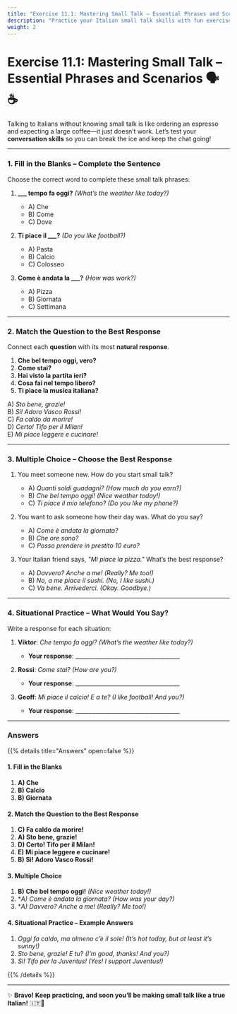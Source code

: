```yaml
---
title: "Exercise 11.1: Mastering Small Talk – Essential Phrases and Scenarios"
description: "Practice your Italian small talk skills with fun exercises and real-life scenarios."
weight: 2
---
```


# Exercise 11.1: Mastering Small Talk – Essential Phrases and Scenarios 🗣️☕

Talking to Italians without knowing small talk is like ordering an espresso and expecting a large coffee—it just doesn’t work. Let’s test your **conversation skills** so you can break the ice and keep the chat going!  

---

### 1. Fill in the Blanks – Complete the Sentence  

Choose the correct word to complete these small talk phrases:  

1. **___ tempo fa oggi?** *(What’s the weather like today?)*  
   - A) Che  
   - B) Come  
   - C) Dove  

2. **Ti piace il ___?** *(Do you like football?)*  
   - A) Pasta  
   - B) Calcio  
   - C) Colosseo  

3. **Come è andata la ___?** *(How was work?)*  
   - A) Pizza  
   - B) Giornata  
   - C) Settimana  

---

### 2. Match the Question to the Best Response  

Connect each **question** with its most **natural response**.  

1. **Che bel tempo oggi, vero?**  
2. **Come stai?**  
3. **Hai visto la partita ieri?**  
4. **Cosa fai nel tempo libero?**  
5. **Ti piace la musica italiana?**  

A) *Sto bene, grazie!*  
B) *Sì! Adoro Vasco Rossi!*  
C) *Fa caldo da morire!*  
D) *Certo! Tifo per il Milan!*  
E) *Mi piace leggere e cucinare!*  

---

### 3. Multiple Choice – Choose the Best Response  

1. You meet someone new. How do you start small talk?  
   - A) *Quanti soldi guadagni?* *(How much do you earn?)*  
   - B) *Che bel tempo oggi!* *(Nice weather today!)*  
   - C) *Ti piace il mio telefono?* *(Do you like my phone?)*  

2. You want to ask someone how their day was. What do you say?  
   - A) *Come è andata la giornata?*  
   - B) *Che ore sono?*  
   - C) *Posso prendere in prestito 10 euro?*  

3. Your Italian friend says, *"Mi piace la pizza."* What’s the best response?  
   - A) *Davvero? Anche a me!* *(Really? Me too!)*  
   - B) *No, a me piace il sushi.* *(No, I like sushi.)*  
   - C) *Va bene. Arrivederci.* *(Okay. Goodbye.)*  

---

### 4. Situational Practice – What Would You Say?  

Write a response for each situation:  

1. **Viktor**: *Che tempo fa oggi?* *(What’s the weather like today?)*  
   - **Your response**: _____________________________________  

2. **Rossi**: *Come stai?* *(How are you?)*  
   - **Your response**: _____________________________________  

3. **Geoff**: *Mi piace il calcio! E a te?* *(I like football! And you?)*  
   - **Your response**: _____________________________________  

---

### Answers  

{{% details title="Answers" open=false %}}  

#### 1. Fill in the Blanks  
1. **A) Che**  
2. **B) Calcio**  
3. **B) Giornata**  

#### 2. Match the Question to the Best Response  
1. **C) Fa caldo da morire!**  
2. **A) Sto bene, grazie!**  
3. **D) Certo! Tifo per il Milan!**  
4. **E) Mi piace leggere e cucinare!**  
5. **B) Sì! Adoro Vasco Rossi!**  

#### 3. Multiple Choice  
1. **B) Che bel tempo oggi!** *(Nice weather today!)*  
2. **A) Come è andata la giornata?* *(How was your day?)*  
3. **A) Davvero? Anche a me!* *(Really? Me too!)*  

#### 4. Situational Practice – Example Answers  
1. *Oggi fa caldo, ma almeno c’è il sole!* *(It’s hot today, but at least it’s sunny!)*  
2. *Sto bene, grazie! E tu?* *(I’m good, thanks! And you?)*  
3. *Sì! Tifo per la Juventus!* *(Yes! I support Juventus!)*  

{{% /details %}}  

---

✨ **Bravo! Keep practicing, and soon you’ll be making small talk like a true Italian!** 🇮🇹🎉  
